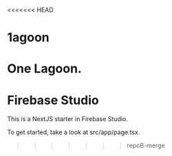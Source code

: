 <<<<<<< HEAD
# 1agoon
One Lagoon.
=======
# Firebase Studio

This is a NextJS starter in Firebase Studio.

To get started, take a look at src/app/page.tsx.
>>>>>>> repoB-merge
